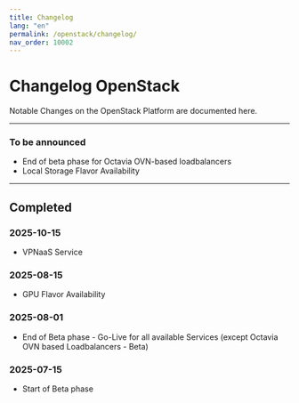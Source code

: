 ```yaml
---
title: Changelog
lang: "en"
permalink: /openstack/changelog/
nav_order: 10002
---
```


# Changelog OpenStack

Notable Changes on the OpenStack Platform are documented here.

---

### To be announced

- End of beta phase for Octavia OVN-based loadbalancers
- Local Storage Flavor Availability

---

## Completed

### 2025-10-15

- VPNaaS Service

### 2025-08-15

- GPU Flavor Availability

### 2025-08-01

- End of Beta phase - Go-Live for all available Services (except Octavia OVN based Loadbalancers - Beta)

### 2025-07-15

- Start of Beta phase
